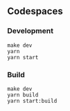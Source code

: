 ## Codespaces

### Development

    make dev
    yarn
    yarn start

### Build

    make dev
    yarn build
    yarn start:build
 